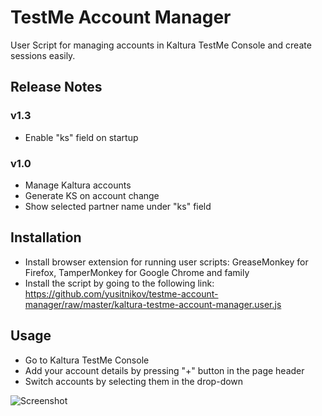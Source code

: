 # TestMe Account Manager
User Script for managing accounts in Kaltura TestMe Console and create sessions easily.

## Release Notes

### v1.3
- Enable "ks" field on startup

### v1.0
- Manage Kaltura accounts
- Generate KS on account change
- Show selected partner name under "ks" field


## Installation
- Install browser extension for running user scripts: GreaseMonkey for Firefox, TamperMonkey for Google Chrome and family
- Install the script by going to the following link: https://github.com/yusitnikov/testme-account-manager/raw/master/kaltura-testme-account-manager.user.js

## Usage
- Go to Kaltura TestMe Console
- Add your account details by pressing "+" button in the page header
- Switch accounts by selecting them in the drop-down

![Screenshot](https://i.gyazo.com/cb3da10bba79f52f77bd954d2654108e.png)
